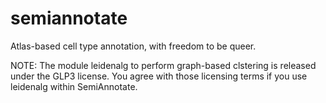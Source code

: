 # semiannotate
Atlas-based cell type annotation, with freedom to be queer.


NOTE: The module leidenalg to perform graph-based clstering is released
under the GLP3 license. You agree with those licensing terms if you use
leidenalg within SemiAnnotate.
